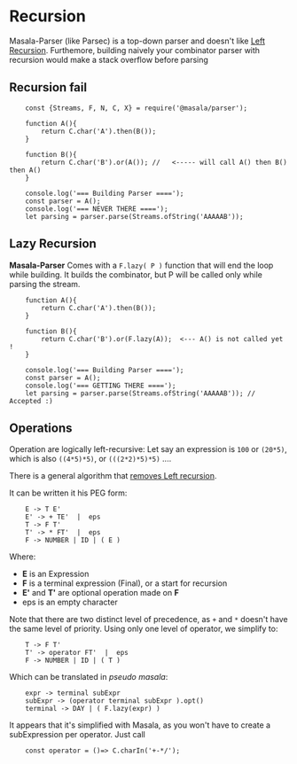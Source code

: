 Recursion
====

Masala-Parser (like Parsec) is a top-down parser and doesn't like [Left Recursion](https://cs.stackexchange.com/a/9971). Furthemore, building naively your
combinator parser with recursion would make a stack overflow before parsing


Recursion fail
----

        const {Streams, F, N, C, X} = require('@masala/parser');
        
        function A(){
            return C.char('A').then(B());
        }
        
        function B(){
            return C.char('B').or(A()); //   <----- will call A() then B() then A()
        }
        
        console.log('=== Building Parser ====');
        const parser = A();
        console.log('=== NEVER THERE ====');
        let parsing = parser.parse(Streams.ofString('AAAAAB'));


Lazy Recursion
-----

**Masala-Parser** Comes with a `F.lazy( P )` function that will end the loop while building. It builds the combinator, but P will
be called only while parsing the stream.


        function A(){
            return C.char('A').then(B());
        }
        
        function B(){
            return C.char('B').or(F.lazy(A));  <--- A() is not called yet !
        }
                
        console.log('=== Building Parser ====');
        const parser = A();
        console.log('=== GETTING THERE ====');
        let parsing = parser.parse(Streams.ofString('AAAAAB')); // Accepted :)
        
Operations
-----


Operation are logically left-recursive: Let say an expression is `100` or `(20*5)`, which is also `((4*5)*5)`,
 or `(((2*2)*5)*5)` ....
 
There is a general algorithm that [removes Left recursion](https://en.wikipedia.org/wiki/Left_recursion#Removing_left_recursion).

It can be written it his PEG form:
 
        E -> T E'
        E' -> + TE'  |  eps
        T -> F T'
        T' -> * FT'  |  eps
        F -> NUMBER | ID | ( E )

Where: 

* **E** is an Expression
* **F** is a terminal expression (Final), or a start for recursion
* **E'** and **T'** are optional operation made on **F**
* eps is an empty character

Note that there are two distinct level of precedence, as `+` and `*` doesn't have the same level of priority. 
Using only one level of operator, we simplify to:

        T -> F T'
        T' -> operator FT'  |  eps
        F -> NUMBER | ID | ( T )

Which can be translated in *pseudo masala*:

        expr -> terminal subExpr
        subExpr -> (operator terminal subExpr ).opt()
        terminal -> DAY | ( F.lazy(expr) )
 
 

 
It appears that it's simplified with Masala, as you won't have to create a subExpression per operator. Just call 
    
        const operator = ()=> C.charIn('+-*/');





